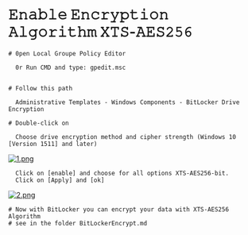 # 𝙴𝚗𝚊𝚋𝚕𝚎 𝙴𝚗𝚌𝚛𝚢𝚙𝚝𝚒𝚘𝚗 𝙰𝚕𝚐𝚘𝚛𝚒𝚝𝚑𝚖 𝚇𝚃𝚂-𝙰𝙴𝚂𝟸𝟻𝟼

	# 𝟶𝚙𝚎𝚗 𝙻𝚘𝚌𝚊𝚕 𝙶𝚛𝚘𝚞𝚙𝚎 𝙿𝚘𝚕𝚒𝚌𝚢 𝙴𝚍𝚒𝚝𝚘𝚛 
	
	  𝟶𝚛 𝚁𝚞𝚗 𝙲𝙼𝙳 𝚊𝚗𝚍 𝚝𝚢𝚙𝚎: 𝚐𝚙𝚎𝚍𝚒𝚝.𝚖𝚜𝚌


	# 𝙵𝚘𝚕𝚕𝚘𝚠 𝚝𝚑𝚒𝚜 𝚙𝚊𝚝𝚑

	  𝙰𝚍𝚖𝚒𝚗𝚒𝚜𝚝𝚛𝚊𝚝𝚒𝚟𝚎 𝚃𝚎𝚖𝚙𝚕𝚊𝚝𝚎𝚜 - 𝚆𝚒𝚗𝚍𝚘𝚠𝚜 𝙲𝚘𝚖𝚙𝚘𝚗𝚎𝚗𝚝𝚜 - 𝙱𝚒𝚝𝙻𝚘𝚌𝚔𝚎𝚛 𝙳𝚛𝚒𝚟𝚎 𝙴𝚗𝚌𝚛𝚢𝚙𝚝𝚒𝚘𝚗  
	
	# 𝙳𝚘𝚞𝚋𝚕𝚎-𝚌𝚕𝚒𝚌𝚔 𝚘𝚗 

	  𝙲𝚑𝚘𝚘𝚜𝚎 𝚍𝚛𝚒𝚟𝚎 𝚎𝚗𝚌𝚛𝚢𝚙𝚝𝚒𝚘𝚗 𝚖𝚎𝚝𝚑𝚘𝚍 𝚊𝚗𝚍 𝚌𝚒𝚙𝚑𝚎𝚛 𝚜𝚝𝚛𝚎𝚗𝚐𝚝𝚑 (𝚆𝚒𝚗𝚍𝚘𝚠𝚜 𝟷𝟶 [𝚅𝚎𝚛𝚜𝚒𝚘𝚗 𝟷𝟻𝟷𝟷] 𝚊𝚗𝚍 𝚕𝚊𝚝𝚎𝚛)	
[![1.png](https://i.postimg.cc/Cx13Nr4x/1.png)](https://postimg.cc/XpR1N8hR)

	  𝙲𝚕𝚒𝚌𝚔 𝚘𝚗 [𝚎𝚗𝚊𝚋𝚕𝚎] 𝚊𝚗𝚍 𝚌𝚑𝚘𝚘𝚜𝚎 𝚏𝚘𝚛 𝚊𝚕𝚕 𝚘𝚙𝚝𝚒𝚘𝚗𝚜 𝚇𝚃𝚂-𝙰𝙴𝚂𝟸𝟻𝟼-𝚋𝚒𝚝.
	  𝙲𝚕𝚒𝚌𝚔 𝚘𝚗 [𝙰𝚙𝚙𝚕𝚢] 𝚊𝚗𝚍 [𝚘𝚔]	
[![2.png](https://i.postimg.cc/fyDF08LZ/2.png)](https://postimg.cc/phckwYz1)

	# Now with BitLocker you can encrypt your data with XTS-AES256 Algorithm
	# see in the folder BitLockerEncrypt.md
